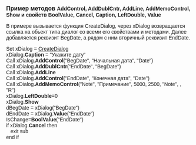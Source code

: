 ﻿<html>
<head>
<title>Диалоговое окно</title>
</head>

<body>

<p><strong><font size="3" face="Arial">Пример методов </font><font
face="Arial">AddControl, AddDublCntr, AddLine, AddMemoControl, Show и свойств 
BoolValue, Cancel, Caption, LeftDouble, Value</font></strong></p>

<p><font face="Arial">В примере вызывается функция CreateDialog, через 
xDialog возвращается ссылка на обьект типа диалог со всеми его свойствами и 
методами. Далее добавляется реквизит BegDate, а рядом с ним вторичный реквизит 
EndDate.</font></p>

<p><font face="Arial">Set xDialog = <a href="../Functions/Functions/InterfaceManagment/CreateDialog.html">
CreateDialog</a><br>
xDialog.<strong>Caption</strong> = &quot;Укажите дату&quot;<br>
Call xDialog.<strong>AddControl</strong>(&quot;BegDate&quot;, &quot;Начальная дата&quot;, &quot;Date&quot;)<br>
Call xDialog.<strong>AddDublCntr</strong>(&quot;EndDate&quot;, &quot;BegDate&quot;)<br>
Call xDialog.<strong>AddLine</strong><br>
Call xDialog.<strong>AddControl</strong>(&quot;EndDate&quot;, &quot;Конечная дата&quot;, &quot;Date&quot;)<br />
Call xDialog.<strong>AddMemoControl</strong>(&quot;Note&quot;, &quot;Примечание&quot;, 5000, 2500, &quot;Note&quot;, , &quot;R&quot;)<br>
xDialog.<strong>LeftDouble</strong>=0<br>
xDialog.<strong>Show</strong><br>
dBegDate = xDialog(&quot;BegDate&quot;)<br>
dEndDate = xDialog.<strong>Value</strong>(&quot;EndDate&quot;)<br>
IsChange=<strong>BoolValue</strong>(&quot;EndDate&quot;) <br>
if xDialog.<strong>Cancel</strong> then<br>
&nbsp;&nbsp; exit sub<br>
end if&nbsp;&nbsp;&nbsp; <br>
</font></p>
</body>
</html>

